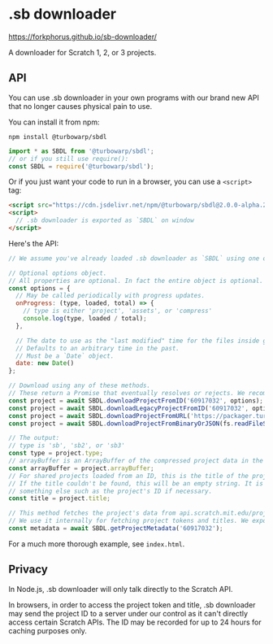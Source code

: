 # .sb downloader

https://forkphorus.github.io/sb-downloader/

A downloader for Scratch 1, 2, or 3 projects.

## API

You can use .sb downloader in your own programs with our brand new API that no longer causes physical pain to use.

You can install it from npm:

```
npm install @turbowarp/sbdl
```

```js
import * as SBDL from '@turbowarp/sbdl';
// or if you still use require():
const SBDL = require('@turbowarp/sbdl');
```

Or if you just want your code to run in a browser, you can use a `<script>` tag:

```html
<script src="https://cdn.jsdelivr.net/npm/@turbowarp/sbdl@2.0.0-alpha.2/lib/bundle-standalone.min.js"></script>
<script>
  // .sb downloader is exported as `SBDL` on window
</script>
```

Here's the API:

```js
// We assume you've already loaded .sb downloader as `SBDL` using one of the methods listed above.

// Optional options object.
// All properties are optional. In fact the entire object is optional.
const options = {
  // May be called periodically with progress updates.
  onProgress: (type, loaded, total) => {
    // type is either 'project', 'assets', or 'compress'
    console.log(type, loaded / total);
  },

  // The date to use as the "last modified" time for the files inside generated projects.
  // Defaults to an arbitrary time in the past.
  // Must be a `Date` object.
  date: new Date()
};

// Download using any of these methods.
// These return a Promise that eventually resolves or rejects. We recommend you use async functions.
const project = await SBDL.downloadProjectFromID('60917032', options);
const project = await SBDL.downloadLegacyProjectFromID('60917032', options);
const project = await SBDL.downloadProjectFromURL('https://packager.turbowarp.org/example.sb3', options);
const project = await SBDL.downloadProjectFromBinaryOrJSON(fs.readFileSync('project.json'), options);

// The output:
// type is 'sb', 'sb2', or 'sb3'
const type = project.type;
// arrayBuffer is an ArrayBuffer of the compressed project data in the format given by type.
const arrayBuffer = project.arrayBuffer;
// For shared projects loaded from an ID, this is the title of the project, if any.
// If the title couldn't be found, this will be an empty string. It is your job to handle that and default to
// something else such as the project's ID if necessary.
const title = project.title;

// This method fetches the project's data from api.scratch.mit.edu/projects/id. Only works for shared projects.
// We use it internally for fetching project tokens and titles. We export it in case you find it useful too.
const metadata = await SBDL.getProjectMetadata('60917032');
```

For a much more thorough example, see `index.html`.

## Privacy

In Node.js, .sb downloader will only talk directly to the Scratch API.

In browsers, in order to access the project token and title, .sb downloader may send the project ID to a server under our control as it can't directly access certain Scratch APIs. The ID may be recorded for up to 24 hours for caching purposes only.
